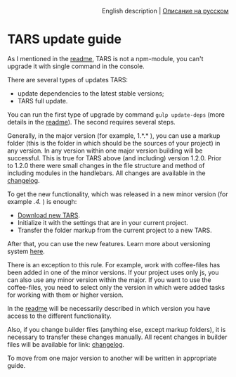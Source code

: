 <p align="right">
English description | <a href="../ru/update-guide.md">Описание на русском</a>
</p>

# TARS update guide 

As I mentioned in the [readme](../README.md), TARS is not a npm-module, you can't upgrade it with single command in the console.

There are several types of updates TARS:

* update dependencies to the latest stable versions;
* TARS full update.

You can run the first type of upgrade by command `gulp update-deps` (more details in the [readme](../README.md#basic-commands)). The second requires several steps. 

Generally, in the major version (for example, 1.\*.\*  ), you can use a markup folder (this is the folder in which should be the sources of your project) in any version. In any version within one major version building will be successful. This is true for TARS above (and including) version 1.2.0. Prior to 1.2.0 there were small changes in the file structure and method of including modules in the handlebars. All changes are available in the [changelog](changelog.md).

To get the new functionality, which was released in a new minor version (for example *.4.* ) is enough:

* [Download new TARS](https://github.com/2gis/tars/archive/master.zip).
* Initialize it with the settings that are in your current project.
* Transfer the folder markup from the current project to a new TARS.

After that, you can use the new features. Learn more about versioning system [here](http://semver.org/).

There is an exception to this rule. For example, work with coffee-files has been added in one of the minor versions. If your project uses only js, you can also use any minor version within the major. If you want to use the coffee-files, you need to select only the version in which were added tasks for working with them or higher version.

In the [readme](../README.md) will be necessarily described in which version you have access to the different functionality.

Also, if you change builder files (anything else, except markup folders), it is necessary to transfer these changes manually. All recent changes in builder files will be available for link: [changelog](changelog.md).

To move from one major version to another will be written in appropriate guide.

